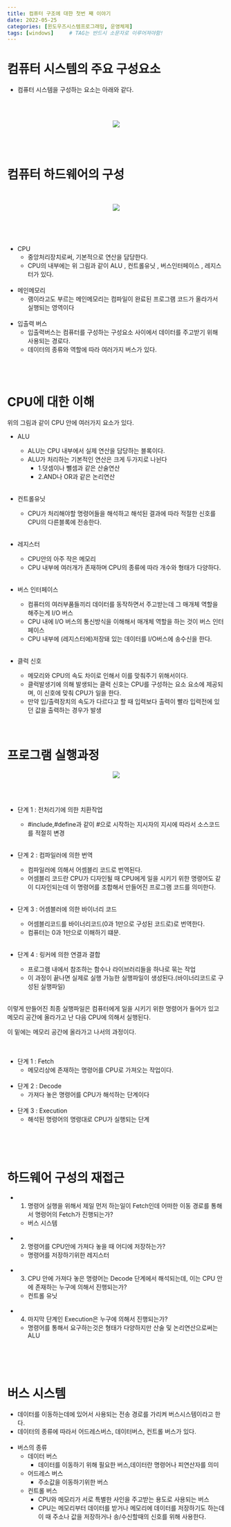 ```yaml
---
title: 컴퓨터 구조에 대한 첫번 째 이야기
date: 2022-05-25
categories: [윈도우즈시스템프로그래밍, 운영체제]
tags: [windows]		# TAG는 반드시 소문자로 이루어져야함!
---
```





컴퓨터 시스템의 주요 구성요소  
============
 * 컴퓨터 시스템을 구성하는 요소는 아래와 같다.<br><br>
 
 &nbsp;&nbsp;&nbsp;&nbsp;&nbsp;&nbsp;&nbsp;
 <p align="center"><img src="../../assets/img/MainComponent.png"></p>
 

 <br><br>

컴퓨터 하드웨어의 구성  
=====================
<br>

<p align="center"><img src="../../assets/img/HardWare.png"></p>

<br><br><br>

 * CPU
   * 중앙처리장치로써, 기본적으로 연산을 담당한다.
   * CPU의 내부에는 위 그림과 같이 ALU , 컨트롤유닛 , 버스인터페이스 , 레지스터가 있다.
<br><br>
 * 메인메모리
   * 램이라고도 부르는 메인메모리는 컴파일이 완료된 프로그램 코드가 올라가서 실행되는 영역이다
<br><br>
 * 입출력 버스
   * 입출력버스는 컴퓨터를 구성하는 구성요소 사이에서 데이터를 주고받기 위해 사용되는 경로다.
   * 데이터의 종류와 역할에 따라 여러가지 버스가 있다.
<br><br>
<br><br>

CPU에 대한 이해
===============
위의 그림과 같이 CPU 안에 여러가지 요소가 있다.
 * ALU
   * ALU는 CPU 내부에서 실제 연산을 담당하는 블록이다.
   * ALU가 처리하는 기본적인 연산은 크게 두가지로 나뉜다
     * 1.덧셈이나 뺄셈과 같은 산술연산
     * 2.AND나 OR과 같은 논리연산
<br><br>

 * 컨트롤유닛
   * CPU가 처리해야할 명령어들을 해석하고 해석된 결과에 따라 적절한 신호를 CPU의 다른블록에 전송한다.
<br><br>

 * 레지스터
   * CPU안의 아주 작은 메모리
   * CPU 내부에 여러개가 존재하며 CPU의 종류에 따라 개수와 형태가 다양하다.
<br><br>
 * 버스 인터페이스
   * 컴퓨터의 여러부품들끼리 데이터를 동작하면서 주고받는데 그 매개체 역할을 해주는게 I/O 버스
   * CPU 내에 I/O 버스의 통신방식을 이해해서 매개체 역할을 하는 것이 버스 인터페이스
   * CPU 내부에 (레지스터에)저장돼 있는 데이터를 I/O버스에 송수신을 한다.
<br><br>
 * 클럭 신호
   * 메모리와 CPU의 속도 차이로 인해서 이를 맞춰주기 위해서이다.
   * 클럭발생기에 의해 발생되는 클럭 신호는 CPU를 구성하는 요소 요소에 제공되며, 이 신호에 맞춰 CPU가 일을 한다.
   * 만약 입/출력장치의 속도가 다르다고 할 때 입력보다 출력이 빨라 입력전에 있던 값을 출력하는 경우가 발생
<br><br><br>

프로그램 실행과정
==================
<p align="center"><img src="../../assets/img/Process1.png"></p>
<br><br>

 * 단계 1 : 전처리기에 의한 치환작업
   * #include,#define과 같이 #으로 시작하는 지시자의 지시에 따라서 소스코드를 적절히 변경
<br><br>

 * 단계 2 : 컴파일러에 의한 번역
   * 컴파일러에 의해서 어셈블리 코드로 번역된다.
   * 어셈블리 코드란 CPU가 디자인될 때 CPU에게 일을 시키기 위한 명령어도 같이 디자인되는데 이 명령어를 조합해서 만들어진 프로그램 코드를 의미한다.
<br><br>

 * 단계 3 : 어셈블러에 의한 바이너리 코드
   * 어셈블리코드를 바이너리코드(0과 1만으로 구성된 코드로)로 번역한다.
   * 컴퓨터는 0과 1만으로 이해하기 떄문.
<br><br>
 * 단계 4 : 링커에 의한 연결과 결합
   * 프로그램 내에서 참조하는 함수나 라이브러리들을 하나로 묶는 작업
   * 이 과정이 끝나면 실제로 실행 가능한 실행파일이 생성된다.(바이너리코드로 구성된 실행파일)
<br><br>

이렇게 만들어진 최종 실행파일은 컴퓨터에게 일을 시키기 위한 명령어가 들어가 있고  
메모리 공간에 올라가고 난 다음 CPU에 의해서 실행된다.  
  
이 밑에는 메모리 공간에 올라가고 나서의 과정이다.  
<br><br>
 * 단계 1 : Fetch
   * 메모리상에 존재하는 명령어를 CPU로 가져오는 작업이다.
<br><br>
 * 단계 2 : Decode
   * 가져다 놓은 명령어를 CPU가 해석하는 단계이다
<br><br>
 * 단계 3 : Execution
   * 해석된 명령어의 명령대로 CPU가 실행되는 단계

<br><br><br>

하드웨어 구성의 재접근
=======================
*  1. 명령어 실행을 위해서 제일 먼저 하는일이 Fetch인데 어떠한 이동 경로를 통해서 명령어의 Fetch가 진행되는가? 
   * 버스 시스템
<br><br>
 * 2. 명령어를 CPU안에 가져다 놓을 때 어디에 저장하는가?
   * 명령어를 저장하기위한 레지스터
<br><br>
 * 3. CPU 안에 가져다 놓은 명령어는 Decode 단계에서 해석되는데, 이는 CPU 안에 존재하는 누구에 의해서 진행되는가?
   * 컨트롤 유닛
<br><br>
 * 4. 마지막 단계인 Execution은 누구에 의해서 진행되는가?
   * 명령어를 통해서 요구하는것은 형태가 다양하지만 산술 및 논리연산으로써는 ALU
  
<br><br><br>


버스 시스템
===============
 * 데이터를 이동하는데에 있어서 사용되는 전송 경로를 가리켜 버스시스템이라고 한다.
 * 데이터의 종류에 따라서 어드레스버스, 데이터버스, 컨트롤 버스가 있다.
<br><br>
 * 버스의 종류
   * 데이터 버스
     * 데이터를 이동하기 위해 필요한 버스,데이터란 명령어나 피연산자를 의미
   * 어드레스 버스
     * 주소값을 이동하기위한 버스
   * 컨트롤 버스
     * CPU와 메모리가 서로 특별한 사인을 주고받는 용도로 사용되는 버스
     * CPU는 메모리부터 데이터를 받거나 메모리에 데이터를 저장하기도 하는데 이 때 주소나 값을 저장하거나 송/수신할때의 신호를 위해 사용한다.

